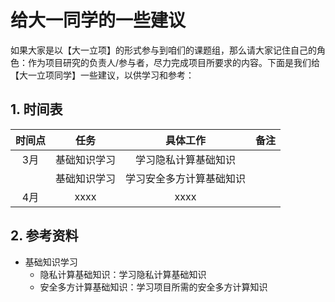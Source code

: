 # 给大一同学的一些建议

如果大家是以【大一立项】的形式参与到咱们的课题组，那么请大家记住自己的角色：作为项目研究的负责人/参与者，尽力完成项目所要求的内容。下面是我们给【大一立项同学】一些建议，以供学习和参考：

## 1. 时间表

|      时间点       |     任务        |     具体工作                     | 备注   |
|      :--:        |     :--:       |        :--:                     |  :--:  |
|        3月       |    基础知识学习  |   学习隐私计算基础知识              |        |
|                  |    基础知识学习  |   学习安全多方计算基础知识   |        |
|        4月       |       xxxx     |                xxxx             |        |

## 2. 参考资料

+ 基础知识学习
  + 隐私计算基础知识：学习隐私计算基础知识
  + 安全多方计算基础知识：学习项目所需的安全多方计算知识
